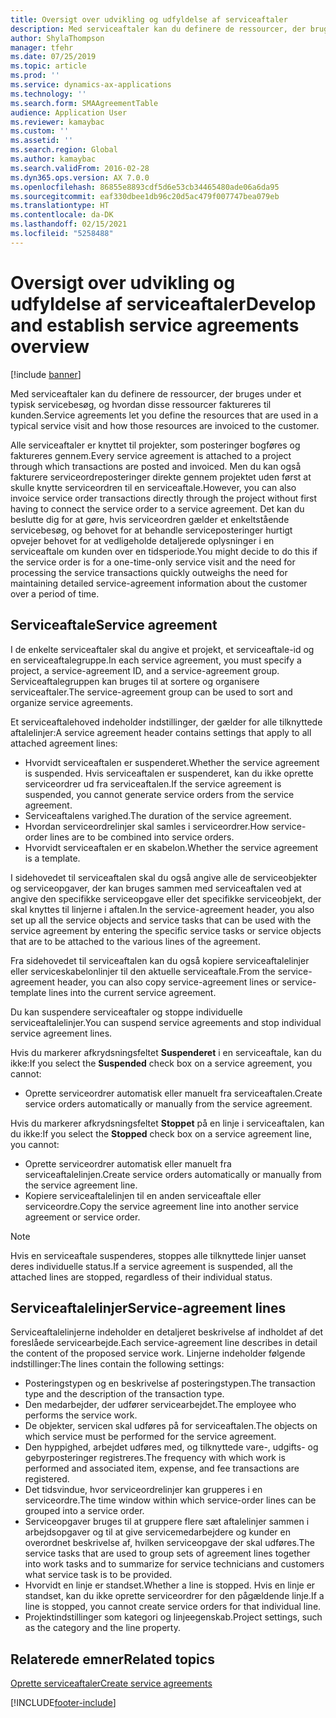 ```yaml
---
title: Oversigt over udvikling og udfyldelse af serviceaftaler
description: Med serviceaftaler kan du definere de ressourcer, der bruges under et typisk servicebesøg, og hvordan disse ressourcer faktureres til kunden.
author: ShylaThompson
manager: tfehr
ms.date: 07/25/2019
ms.topic: article
ms.prod: ''
ms.service: dynamics-ax-applications
ms.technology: ''
ms.search.form: SMAAgreementTable
audience: Application User
ms.reviewer: kamaybac
ms.custom: ''
ms.assetid: ''
ms.search.region: Global
ms.author: kamaybac
ms.search.validFrom: 2016-02-28
ms.dyn365.ops.version: AX 7.0.0
ms.openlocfilehash: 86855e8893cdf5d6e53cb34465480ade06a6da95
ms.sourcegitcommit: eaf330dbee1db96c20d5ac479f007747bea079eb
ms.translationtype: HT
ms.contentlocale: da-DK
ms.lasthandoff: 02/15/2021
ms.locfileid: "5258488"
---
```

# <a name="develop-and-establish-service-agreements-overview"></a><span data-ttu-id="bfa89-103">Oversigt over udvikling og udfyldelse af serviceaftaler</span><span class="sxs-lookup"><span data-stu-id="bfa89-103">Develop and establish service agreements overview</span></span>

[!include [banner](../includes/banner.md)]

<span data-ttu-id="bfa89-104">Med serviceaftaler kan du definere de ressourcer, der bruges under et typisk servicebesøg, og hvordan disse ressourcer faktureres til kunden.</span><span class="sxs-lookup"><span data-stu-id="bfa89-104">Service agreements let you define the resources that are used in a typical service visit and how those resources are invoiced to the customer.</span></span>

<span data-ttu-id="bfa89-105">Alle serviceaftaler er knyttet til projekter, som posteringer bogføres og faktureres gennem.</span><span class="sxs-lookup"><span data-stu-id="bfa89-105">Every service agreement is attached to a project through which transactions are posted and invoiced.</span></span> <span data-ttu-id="bfa89-106">Men du kan også fakturere serviceordreposteringer direkte gennem projektet uden først at skulle knytte serviceordren til en serviceaftale.</span><span class="sxs-lookup"><span data-stu-id="bfa89-106">However, you can also invoice service order transactions directly through the project without first having to connect the service order to a service agreement.</span></span> <span data-ttu-id="bfa89-107">Det kan du beslutte dig for at gøre, hvis serviceordren gælder et enkeltstående servicebesøg, og behovet for at behandle serviceposteringer hurtigt opvejer behovet for at vedligeholde detaljerede oplysninger i en serviceaftale om kunden over en tidsperiode.</span><span class="sxs-lookup"><span data-stu-id="bfa89-107">You might decide to do this if the service order is for a one-time-only service visit and the need for processing the service transactions quickly outweighs the need for maintaining detailed service-agreement information about the customer over a period of time.</span></span>

## <a name="service-agreement"></a><span data-ttu-id="bfa89-108">Serviceaftale</span><span class="sxs-lookup"><span data-stu-id="bfa89-108">Service agreement</span></span>

<span data-ttu-id="bfa89-109">I de enkelte serviceaftaler skal du angive et projekt, et serviceaftale-id og en serviceaftalegruppe.</span><span class="sxs-lookup"><span data-stu-id="bfa89-109">In each service agreement, you must specify a project, a service-agreement ID, and a service-agreement group.</span></span> <span data-ttu-id="bfa89-110">Serviceaftalegruppen kan bruges til at sortere og organisere serviceaftaler.</span><span class="sxs-lookup"><span data-stu-id="bfa89-110">The service-agreement group can be used to sort and organize service agreements.</span></span>

<span data-ttu-id="bfa89-111">Et serviceaftalehoved indeholder indstillinger, der gælder for alle tilknyttede aftalelinjer:</span><span class="sxs-lookup"><span data-stu-id="bfa89-111">A service agreement header contains settings that apply to all attached agreement lines:</span></span>

-  <span data-ttu-id="bfa89-112">Hvorvidt serviceaftalen er suspenderet.</span><span class="sxs-lookup"><span data-stu-id="bfa89-112">Whether the service agreement is suspended.</span></span> <span data-ttu-id="bfa89-113">Hvis serviceaftalen er suspenderet, kan du ikke oprette serviceordrer ud fra serviceaftalen.</span><span class="sxs-lookup"><span data-stu-id="bfa89-113">If the service agreement is suspended, you cannot generate service orders from the service agreement.</span></span>
-  <span data-ttu-id="bfa89-114">Serviceaftalens varighed.</span><span class="sxs-lookup"><span data-stu-id="bfa89-114">The duration of the service agreement.</span></span>
-  <span data-ttu-id="bfa89-115">Hvordan serviceordrelinjer skal samles i serviceordrer.</span><span class="sxs-lookup"><span data-stu-id="bfa89-115">How service-order lines are to be combined into service orders.</span></span>
-  <span data-ttu-id="bfa89-116">Hvorvidt serviceaftalen er en skabelon.</span><span class="sxs-lookup"><span data-stu-id="bfa89-116">Whether the service agreement is a template.</span></span>

<span data-ttu-id="bfa89-117">I sidehovedet til serviceaftalen skal du også angive alle de serviceobjekter og serviceopgaver, der kan bruges sammen med serviceaftalen ved at angive den specifikke serviceopgave eller det specifikke serviceobjekt, der skal knyttes til linjerne i aftalen.</span><span class="sxs-lookup"><span data-stu-id="bfa89-117">In the service-agreement header, you also set up all the service objects and service tasks that can be used with the service agreement by entering the specific service tasks or service objects that are to be attached to the various lines of the agreement.</span></span>

<span data-ttu-id="bfa89-118">Fra sidehovedet til serviceaftalen kan du også kopiere serviceaftalelinjer eller serviceskabelonlinjer til den aktuelle serviceaftale.</span><span class="sxs-lookup"><span data-stu-id="bfa89-118">From the service-agreement header, you can also copy service-agreement lines or service-template lines into the current service agreement.</span></span>

<span data-ttu-id="bfa89-119">Du kan suspendere serviceaftaler og stoppe individuelle serviceaftalelinjer.</span><span class="sxs-lookup"><span data-stu-id="bfa89-119">You can suspend service agreements and stop individual service agreement lines.</span></span>

<span data-ttu-id="bfa89-120">Hvis du markerer afkrydsningsfeltet **Suspenderet** i en serviceaftale, kan du ikke:</span><span class="sxs-lookup"><span data-stu-id="bfa89-120">If you select the **Suspended** check box on a service agreement, you cannot:</span></span>

-    <span data-ttu-id="bfa89-121">Oprette serviceordrer automatisk eller manuelt fra serviceaftalen.</span><span class="sxs-lookup"><span data-stu-id="bfa89-121">Create service orders automatically or manually from the service agreement.</span></span>

<span data-ttu-id="bfa89-122">Hvis du markerer afkrydsningsfeltet **Stoppet** på en linje i serviceaftalen, kan du ikke:</span><span class="sxs-lookup"><span data-stu-id="bfa89-122">If you select the **Stopped** check box on a service agreement line, you cannot:</span></span>

-    <span data-ttu-id="bfa89-123">Oprette serviceordrer automatisk eller manuelt fra serviceaftalelinjen.</span><span class="sxs-lookup"><span data-stu-id="bfa89-123">Create service orders automatically or manually from the service agreement line.</span></span>
-    <span data-ttu-id="bfa89-124">Kopiere serviceaftalelinjen til en anden serviceaftale eller serviceordre.</span><span class="sxs-lookup"><span data-stu-id="bfa89-124">Copy the service agreement line into another service agreement or service order.</span></span>


> [!NOTE]
> <span data-ttu-id="bfa89-125">Hvis en serviceaftale suspenderes, stoppes alle tilknyttede linjer uanset deres individuelle status.</span><span class="sxs-lookup"><span data-stu-id="bfa89-125">If a service agreement is suspended, all the attached lines are stopped, regardless of their individual status.</span></span>

## <a name="service-agreement-lines"></a><span data-ttu-id="bfa89-126">Serviceaftalelinjer</span><span class="sxs-lookup"><span data-stu-id="bfa89-126">Service-agreement lines</span></span>

<span data-ttu-id="bfa89-127">Serviceaftalelinjerne indeholder en detaljeret beskrivelse af indholdet af det foreslåede servicearbejde.</span><span class="sxs-lookup"><span data-stu-id="bfa89-127">Each service-agreement line describes in detail the content of the proposed service work.</span></span> <span data-ttu-id="bfa89-128">Linjerne indeholder følgende indstillinger:</span><span class="sxs-lookup"><span data-stu-id="bfa89-128">The lines contain the following settings:</span></span>

-  <span data-ttu-id="bfa89-129">Posteringstypen og en beskrivelse af posteringstypen.</span><span class="sxs-lookup"><span data-stu-id="bfa89-129">The transaction type and the description of the transaction type.</span></span>
-  <span data-ttu-id="bfa89-130">Den medarbejder, der udfører servicearbejdet.</span><span class="sxs-lookup"><span data-stu-id="bfa89-130">The employee who performs the service work.</span></span>
-  <span data-ttu-id="bfa89-131">De objekter, servicen skal udføres på for serviceaftalen.</span><span class="sxs-lookup"><span data-stu-id="bfa89-131">The objects on which service must be performed for the service agreement.</span></span>
-  <span data-ttu-id="bfa89-132">Den hyppighed, arbejdet udføres med, og tilknyttede vare-, udgifts- og gebyrposteringer registreres.</span><span class="sxs-lookup"><span data-stu-id="bfa89-132">The frequency with which work is performed and associated item, expense, and fee transactions are registered.</span></span>
-  <span data-ttu-id="bfa89-133">Det tidsvindue, hvor serviceordrelinjer kan grupperes i en serviceordre.</span><span class="sxs-lookup"><span data-stu-id="bfa89-133">The time window within which service-order lines can be grouped into a service order.</span></span>
-  <span data-ttu-id="bfa89-134">Serviceopgaver bruges til at gruppere flere sæt aftalelinjer sammen i arbejdsopgaver og til at give servicemedarbejdere og kunder en overordnet beskrivelse af, hvilken serviceopgave der skal udføres.</span><span class="sxs-lookup"><span data-stu-id="bfa89-134">The service tasks that are used to group sets of agreement lines together into work tasks and to summarize for service technicians and customers what service task is to be provided.</span></span>
-  <span data-ttu-id="bfa89-135">Hvorvidt en linje er standset.</span><span class="sxs-lookup"><span data-stu-id="bfa89-135">Whether a line is stopped.</span></span> <span data-ttu-id="bfa89-136">Hvis en linje er standset, kan du ikke oprette serviceordrer for den pågældende linje.</span><span class="sxs-lookup"><span data-stu-id="bfa89-136">If a line is stopped, you cannot create service orders for that individual line.</span></span>
-  <span data-ttu-id="bfa89-137">Projektindstillinger som kategori og linjeegenskab.</span><span class="sxs-lookup"><span data-stu-id="bfa89-137">Project settings, such as the category and the line property.</span></span>

## <a name="related-topics"></a><span data-ttu-id="bfa89-138">Relaterede emner</span><span class="sxs-lookup"><span data-stu-id="bfa89-138">Related topics</span></span>

[<span data-ttu-id="bfa89-139">Oprette serviceaftaler</span><span class="sxs-lookup"><span data-stu-id="bfa89-139">Create service agreements</span></span>](create-service-agreements.md)


[!INCLUDE[footer-include](../../includes/footer-banner.md)]